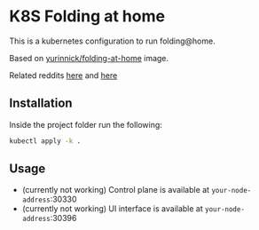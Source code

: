 # K8S Folding at home

This is a kubernetes configuration to run folding@home.

Based on [yurinnick/folding-at-home](https://hub.docker.com/r/yurinnick/folding-at-home) image.

Related reddits [here](https://www.reddit.com/r/Folding/comments/fdtrxy/yet_another_docker_image/) and [here](https://www.reddit.com/r/homelab/comments/fdtwhv/foldinghome_with_docker/)

## Installation

Inside the project folder run the following:

```bash
kubectl apply -k .
```

## Usage

* (currently not working) Control plane is available at `your-node-address`:30330
* (currently not working) UI interface is available at `your-node-address`:30396